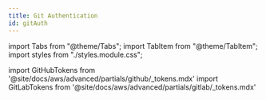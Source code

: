 ```yaml
---
title: Git Authentication
id: gitAuth
---
```

import Tabs from "@theme/Tabs";
import TabItem from "@theme/TabItem";
import styles from "./styles.module.css";

import GitHubTokens from '@site/docs/aws/advanced/partials/github/_tokens.mdx'
import GitLabTokens from '@site/docs/aws/advanced/partials/gitlab/_tokens.mdx'

<Tabs groupId="git_provider" queryString>
    <TabItem value="github" label="GitHub" attributes={{className: styles.github}}>
      <GitHubTokens />
    </TabItem>
    <TabItem value="gitlab" label="GitLab" attributes={{className: styles.gitlab}}> 
      <GitLabTokens />
    </TabItem>
</Tabs>